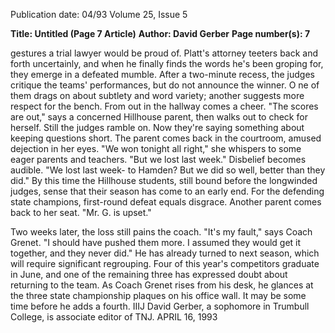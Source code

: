 Publication date: 04/93
Volume 25, Issue 5

**Title:  Untitled (Page 7 Article)**
**Author: David Gerber**
**Page number(s): 7**

gestures a trial lawyer would be proud of. Platt's attorney teeters back and forth uncertainly, and when he finally finds the words he's been groping for, they emerge in a defeated mumble. After a two-minute recess, the judges critique the teams' performances, but do not announce the winner. O ne of them drags on about subtlety and word variety; another suggests more respect for the bench. From out in the hallway comes a cheer. "The scores are out," says a concerned Hillhouse parent, then walks out to check for herself. Still the judges ramble on. Now they're saying something about keeping questions short. The parent comes back in the courtroom, amused dejection in her eyes. "We won tonight all right," she whispers to some eager parents and teachers. "But we lost last week." Disbelief becomes audible. "We lost last week- to Hamden? But we did so well, better than they did." By this time the Hillhouse students, still bound before the longwinded judges, sense that their season has come to an early end. For the defending state champions, first-round defeat equals disgrace. Another parent comes back to her seat. "Mr. G. is upset." 

Two weeks later, the loss still pains the coach. "It's my fault," says Coach Grenet. "I should have pushed them more. I assumed they would get it together, and they never did." He has already turned to next season, which will require significant regrouping. Four of this year's competitors graduate in June, and one of the remaining three has expressed doubt about returning to the team. As Coach Grenet rises from his desk, he glances at the three state championship plaques on his office wall. It may be some time before he adds a fourth. IIIJ David Gerber, a sophomore in Trumbull College, is associate editor of TNJ. APRIL 16, 1993